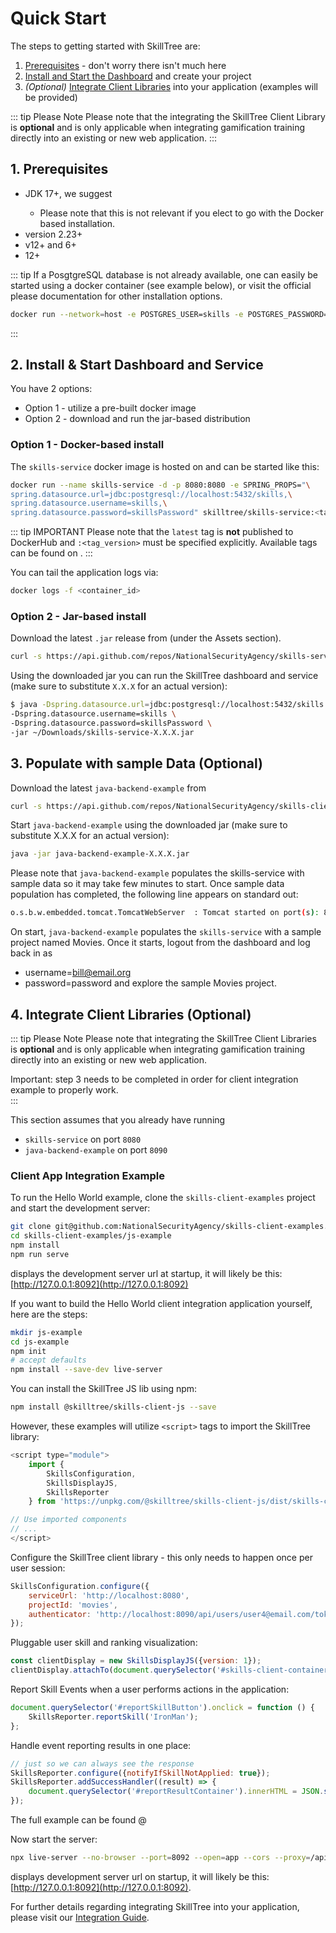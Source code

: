 # Quick Start

The steps to getting started with SkillTree are:
1. [Prerequisites](/dashboard/install-guide/quickStart.html#_1-prerequisites) - don't worry there isn't much here
1. [Install and Start the Dashboard](/dashboard/install-guide/quickStart.html#_2-install-start-dashboard-and-service) and create your project
1. *(Optional)* [Integrate Client Libraries](/dashboard/install-guide/quickStart.html#_3-integrate-client-libraries) into your application (examples will be provided)

::: tip Please Note
Please note that the integrating the SkillTree Client Library is **optional** and is only applicable when integrating gamification training directly into an existing or new web application.
:::

## 1. Prerequisites
- JDK 17+, we suggest <external-url label="Open JDK" url="https://openjdk.java.net/" />
  - Please note that this is not relevant if you elect to go with the Docker based installation.
- <external-url label="Git" url="https://git-scm.com/" /> version 2.23+
- <external-url label="Node.js" url="https://nodejs.org/en/" /> v12+ and <external-url label="npm" url="https://www.npmjs.com/" /> 6+
- <external-url label="PostgreSQL" url="https://www.postgresql.org/" /> 12+

::: tip 
If a PosgtgreSQL database is not already available, one can easily be started using a docker container (see example below), or visit the official please documentation <external-url label="https://www.postgresql.org" url="https://www.postgresql.org" /> for other installation options.

```bash
docker run --network=host -e POSTGRES_USER=skills -e POSTGRES_PASSWORD=skillsPassword -d postgres
```
:::

## 2. Install & Start Dashboard and Service
You have 2 options:
- Option 1 - utilize a pre-built docker image 
- Option 2 - download and run the jar-based distribution 

### Option 1 - Docker-based install

The ``skills-service`` docker image is hosted on <external-url label="DockerHub" url="https://hub.docker.com/r/skilltree/skills-service" /> and can be started like this: 

```bash
docker run --name skills-service -d -p 8080:8080 -e SPRING_PROPS="\
spring.datasource.url=jdbc:postgresql://localhost:5432/skills,\
spring.datasource.username=skills,\
spring.datasource.password=skillsPassword" skilltree/skills-service:<tag_version>
```

::: tip IMPORTANT
Please note that the ``latest`` tag is **not** published to DockerHub and ``:<tag_version>`` must be specified explicitly.
Available tags can be found on <external-url label="DockerHub tags page" url="https://hub.docker.com/r/skilltree/skills-service/tags" />.
:::

You can tail the application logs via:
```bash
docker logs -f <container_id>
```

<Content path="/dashboard/install-guide/common/service-install-output-and-backend.md" />

### Option 2 - Jar-based install

Download the latest ``.jar`` release from <external-url label="GitHub skills-service/releases/" url="https://github.com/NationalSecurityAgency/skills-service/releases/" /> (under the Assets section).

```bash
curl -s https://api.github.com/repos/NationalSecurityAgency/skills-service/releases/latest | grep browser_download_url | cut -d '"' -f 4 | wget -qi -
```

Using the downloaded jar you can run the SkillTree dashboard and service (make sure to substitute ``X.X.X`` for an actual version):

```bash
$ java -Dspring.datasource.url=jdbc:postgresql://localhost:5432/skills \
-Dspring.datasource.username=skills \
-Dspring.datasource.password=skillsPassword \
-jar ~/Downloads/skills-service-X.X.X.jar
```

<Content path="/dashboard/install-guide/common/service-install-output-and-backend.md" />

## 3. Populate with sample Data (Optional)

Download the latest ``java-backend-example`` from <external-url label="skills-client-examples/releases" url="https://github.com/NationalSecurityAgency/skills-client-examples/releases" />

```bash
curl -s https://api.github.com/repos/NationalSecurityAgency/skills-client-examples/releases/latest | grep browser_download_url | cut -d '"' -f 4 | wget -qi -
```
Start ``java-backend-example`` using the downloaded jar (make sure to substitute X.X.X for an actual version):
```bash
java -jar java-backend-example-X.X.X.jar
```

Please note that ``java-backend-example`` populates the skills-service with sample data so it may take few minutes to start.
Once sample data population has completed, the following line appears on standard out:
```bash
o.s.b.w.embedded.tomcat.TomcatWebServer  : Tomcat started on port(s): 8090 (http) with context path ''
```

On start, ``java-backend-example`` populates the ``skills-service`` with a sample project named Movies.
Once it starts, logout from the dashboard and log back in as
- username=bill@email.org
- password=password
  and explore the sample Movies project.


## 4. Integrate Client Libraries (Optional)

::: tip Please Note
Please note that integrating the SkillTree Client Libraries is **optional** and is only applicable when integrating gamification training directly into an existing or new web application.

Important: step 3 needs to be completed in order for client integration example to properly work.  
:::

This section assumes that you already have running 
- ``skills-service`` on port ``8080`` 
- ``java-backend-example`` on port ``8090``

### Client App Integration Example

To run the Hello World example, clone the ``skills-client-examples`` project and start the <external-url label="live-server" url="https://www.npmjs.com/package/live-server" /> development server:

```bash
git clone git@github.com:NationalSecurityAgency/skills-client-examples.git
cd skills-client-examples/js-example
npm install
npm run serve
```
<external-url label="live-server" url="https://www.npmjs.com/package/live-server" /> displays the development server url at startup, it will likely be this: 
[http://127.0.0.1:8092](http://127.0.0.1:8092) 


If you want to build the Hello World client integration application yourself, here are the steps:

```bash
mkdir js-example
cd js-example
npm init
# accept defaults
npm install --save-dev live-server
```

You can install the SkillTree JS lib using npm:
```bash
npm install @skilltree/skills-client-js --save
```
However, these examples will utilize ``<script>`` tags to import the SkillTree library: 

```js
<script type="module">
    import {
        SkillsConfiguration,
        SkillsDisplayJS,
        SkillsReporter
    } from 'https://unpkg.com/@skilltree/skills-client-js/dist/skills-client-js.esm.min.js'

// Use imported components
// ...
</script>
```

Configure the SkillTree client library - this only needs to happen once per user session:
```js
SkillsConfiguration.configure({
    serviceUrl: 'http://localhost:8080',
    projectId: 'movies',
    authenticator: 'http://localhost:8090/api/users/user4@email.com/token',
});
```

<Content path="/dashboard/install-guide/common/prod-env-tip.md" />

Pluggable user skill and ranking visualization:
```js
const clientDisplay = new SkillsDisplayJS({version: 1});
clientDisplay.attachTo(document.querySelector('#skills-client-container'));
```

Report Skill Events when a user performs actions in the application:
```js
document.querySelector('#reportSkillButton').onclick = function () {
    SkillsReporter.reportSkill('IronMan');
};
```
Handle event reporting results in one place:
```js
// just so we can always see the response
SkillsReporter.configure({notifyIfSkillNotApplied: true});
SkillsReporter.addSuccessHandler((result) => {
    document.querySelector('#reportResultContainer').innerHTML = JSON.stringify(result, null, ' ');
});
```

The full example can be found @ <external-url label="skills-client-examples/js-example/index.html" url="https://github.com/NationalSecurityAgency/skills-client-examples/blob/master/js-example/index.html" />

Now start the server:
```bash
npx live-server --no-browser --port=8092 --open=app --cors --proxy=/api:http://localhost:8090/api --proxy=/native:http://localhost:8092/
```
<external-url label="live-server" url="https://www.npmjs.com/package/live-server" /> displays development server url on startup, it will likely be this: 
[http://127.0.0.1:8092](http://127.0.0.1:8092). 

For further details regarding integrating SkillTree into your application, please visit our [Integration Guide](/skills-client/).  




